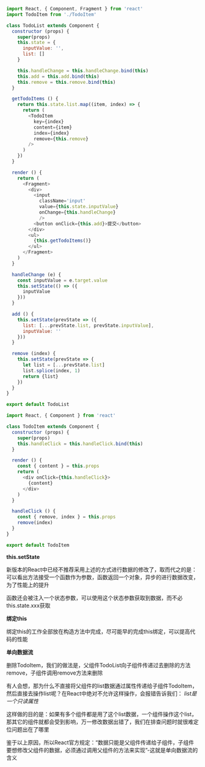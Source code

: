 ```js
import React, { Component, Fragment } from 'react'
import TodoItem from './TodoItem'

class TodoList extends Component {
  constructor (props) {
    super(props)
    this.state = {
      inputValue: '',
      list: []
    }

    this.handleChange = this.handleChange.bind(this)
    this.add = this.add.bind(this)
    this.remove = this.remove.bind(this)
  }

  getTodoItems () {
    return this.state.list.map((item, index) => {
      return (
        <TodoItem
          key={index}
          content={item}
          index={index}
          remove={this.remove}
        />
      )
    })
  }

  render () {
    return (
      <Fragment>
        <div>
          <input
            className='input'
            value={this.state.inputValue}
            onChange={this.handleChange}
            />
          <button onClick={this.add}>提交</button>
        </div>
        <ul>
          {this.getTodoItems()}
        </ul>
      </Fragment>
    )
  }

  handleChange (e) {
    const inputValue = e.target.value
    this.setState(() => ({
      inputValue
    }))
  }

  add () {
    this.setState(prevState => ({
      list: [...prevState.list, prevState.inputValue],
      inputValue: ''
    }))
  }

  remove (index) {
    this.setState(prevState => {
      let list = [...prevState.list]
      list.splice(index, 1)
      return {list}
    })
  }
}

export default TodoList
```
```js
import React, { Component } from 'react'

class TodoItem extends Component {
  constructor (props) {
    super(props)
    this.handleClick = this.handleClick.bind(this)
  }

  render () {
    const { content } = this.props
    return (
      <div onClick={this.handleClick}>
        {content}
      </div>
    )
  }

  handleClick () {
    const { remove, index } = this.props
    remove(index)
  }
}

export default TodoItem
```

**this.setState**

新版本的React中已经不推荐采用上述的方式进行数据的修改了，取而代之的是：
可以看出方法接受一个函数作为参数，函数返回一个对象，异步的进行数据改变，为了性能上的提升

函数还会被注入一个状态参数，可以使用这个状态参数获取到数据，而不必this.state.xxx获取

**绑定this**

绑定this的工作全部放在构造方法中完成，尽可能早的完成this绑定，可以提高代码的性能

**单向数据流**

删除TodoItem，我们的做法是，父组件TodoList向子组件传递过去删除的方法remove，子组件调用remove方法来删除

有人会想，那为什么不直接将父组件的list数据通过属性传递给子组件TodoItem，然后直接去操作list呢？在React中绝对不允许这样操作，会报错告诉我们：
*list是一个只读属性*

这样做的目的是：如果有多个组件都是用了这个list数据，一个组件操作这个list，那其它的组件就都会受到影响，万一修改数据出错了，我们在排查问题时就很难定位问题出在了哪里

鉴于以上原因，所以React官方规定：“数据只能是父组件传递给子组件，子组件要想修改父组件的数据，必须通过调用父组件的方法来实现”-这就是单向数据流的含义
